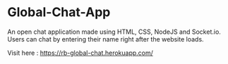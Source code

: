# Global-Chat-App
An open chat application made using HTML, CSS, NodeJS and Socket.io.
Users can chat by entering their name right after the website loads.

Visit here : https://rb-global-chat.herokuapp.com/
